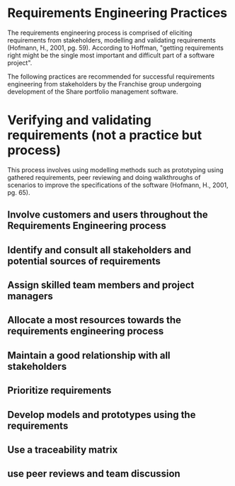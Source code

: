 # Requirements Engineering Practices


The requirements engineering process is comprised of eliciting requirements from stakeholders, modelling and validating requirements (Hofmann, H., 2001, pg. 59). According to Hoffman, "getting requirements right might be the single most important and difficult part of a software project".

The following practices are recommended for successful requirements engineering from stakeholders by the Franchise group undergoing development of the Share portfolio management software.


# Verifying and validating requirements (not a practice but process)

This process involves using modelling methods such as prototyping using gathered requirements, peer reviewing and doing walkthroughs of scenarios to improve the specifications of the software (Hofmann, H., 2001, pg. 65).

## Involve customers and users throughout the Requirements Engineering process

## Identify and consult all stakeholders and potential sources of requirements

## Assign skilled team members and project managers

## Allocate a most resources towards the requirements engineering process

## Maintain a good relationship with all stakeholders

## Prioritize requirements

## Develop models and prototypes using the requirements

## Use a traceability matrix

## use peer reviews and team discussion
